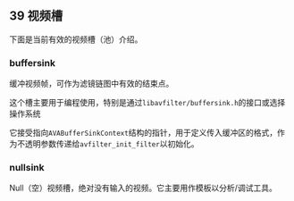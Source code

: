 ## 39 视频槽 ##
下面是当前有效的视频槽（池）介绍。
### buffersink ###
缓冲视频帧，可作为滤镜链图中有效的结束点。

这个槽主要用于编程使用，特别是通过`libavfilter/buffersink.h`的接口或选择操作系统

它接受指向`AVABufferSinkContext`结构的指针，用于定义传入缓冲区的格式，作为不透明参数传递给`avfilter_init_filter`以初始化。
### nullsink ###
Null（空）视频槽，绝对没有输入的视频。它主要用作模板以分析/调试工具。

